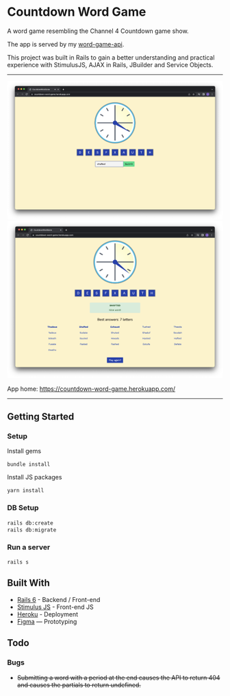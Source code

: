 # Countdown Word Game
A word game resembling the Channel 4 Countdown game show.

The app is served by my [word-game-api](https://github.com/tsunghotang/word-game-api).

This project was built in Rails to gain a better understanding and practical experience with StimulusJS, AJAX in Rails, JBuilder and Service Objects.

---
![](/screenshots/Screenshot1.png)
![](/screenshots/Screenshot2.png)

App home: https://countdown-word-game.herokuapp.com/

---

## Getting Started
### Setup

Install gems
```
bundle install
```
Install JS packages
```
yarn install
```

### DB Setup
```
rails db:create
rails db:migrate
```

### Run a server
```
rails s
```

## Built With
- [Rails 6](https://guides.rubyonrails.org/) - Backend / Front-end
- [Stimulus JS](https://stimulus.hotwired.dev/) - Front-end JS
- [Heroku](https://heroku.com/) - Deployment
- [Figma](https://www.figma.com) — Prototyping

## Todo
### Bugs
  - ~~Submitting a word with a period at the end causes the API to return 404 and causes the partials to return undefined.~~
